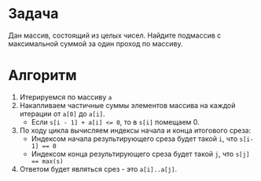 # Задача
Дан массив, состоящий из целых чисел. Найдите подмассив с максимальной суммой за один проход по массиву.

# Алгоритм
1. Итерируемся по массиву `a`
2. Накапливаем частичные суммы элементов массива на каждой итерации от `a[0]` до `a[i]`.
    * Если `s[i - 1] + a[i] <= 0`, то в `s[i]` помещаем 0.
3. По ходу цикла вычисляем индексы начала и конца итогового среза:
    * Индексом начала результирующего среза будет такой `i`, что `s[i-1] == 0`
    * Индексом конца результирующего среза будет такой `j`, что `s[j] == max(s)`
4. Ответом будет являться срез - это `a[i]..a[j]`.